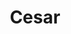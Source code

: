 ---
title: "Cesar"
slug: "cesar"
description: "Maak een one minute video door gebruik
              te maken van ‘Vormator’ elementen, dat
              was de opdracht voor het vak 2D animatie."
type: "intern"
members:
    - name: "Victor Gouhie"
      direction: "Multimediaproductie"
      subdirection: "Produce"
      disk: "2e Schijf"
thumbnail:
    url: "cesar/thumb_1x2.png"
    alt: ""
    height: 1
    width: 2
    text-color: "999999"
    background-color: "999999"
media:
    - url: "cesar/1_detail_theelements.png"
      type: "image"
      text: "Vorminator bestaat uit acht vector vormen, die the elements genoemd worden. Deze mogen door de ontwerpers
             gebruikt worden om beelden te maken, maar je moet je hierbij wel aan een aantal regels houden."
    - url: "cesar/2_detail_cesar.png"
      type: "image"
      text: "Ik begon na te denken over een object of onderwerp waarover ik deze animatie kon maken. Ik wou kleine elementen
             gebruiken die samenkomen tot een groot geheel of een groot wezen. De vorminator elementen waren
             perfect voor dit soort animatie. Zo kwam ik uiteindelijk op het idee om een volledige video te maken over een
             skelet dat opbouwt gedurende de volledige video."
    - url: "cesar/3_detail_cesar.png"
      type: "image"
    - url: "cesar/cesar.gif"
      type: "image"
    - url: "cesar/5_detail_cesar.png"
      type: "image"
      text: "De bedoeling van de opdracht was om het belang van beperkingen op creativiteit te tonen. De resultaten tonen
             aan dat je zelfs met een grote hoeveelheid aan beperkingen toch tot een verrassend resultaat kan komen en er
             toch nog veel variaties mogelijk zijn."
    - url: "cesar/6_detail_cesar.png"
      type: "image"
    - url: "209716825"
      type: "vimeo"
created: 20/01/2017
order: 11
---
